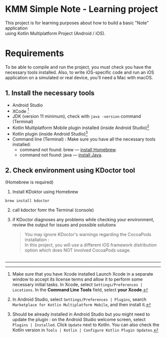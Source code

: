 # KMM Simple Note - Learning project

This project is for learning purposes about how to build a basic "Note" application \
using Kotlin Multiplatform Project (Android / iOS).

# Requirements

To be able to compile and run the project, you must check you have the necessary tools installed.
Also, to write iOS-specific code and run an iOS application on a simulated or real device, you'll need a Mac with macOS.

## 1. Install the necessary tools

- Android Studio
- XCode [^1]
- JDK (version 11 minimum), check with `java -version` command (Terminal)
- Kotlin Multiplatform Mobile plugin installed (inside Android Studio)[^2]
- Kotlin plugin (inside Android Studio)[^3]
- Command line (Terminal) : Make sure you have all the necessary tools installed:
  - command not found: brew — [install Homebrew](https://brew.sh/).
  - command not found: java — [install Java](https://www.oracle.com/java/technologies/downloads/#java17).

## 2. Check environment using KDoctor tool
(Homebrew is required)
1. Install KDoktor using Homebrew

`brew install kdoctor`

2. call kdoctor fomr the Terminal (console)

3. if KDoctor diagnoses any problems while checking your environment, review the output for issues and possible solutions

    > You may ignore KDoctor's warnings regarding the CocoaPods installation : \
    > In this project, you will use a different iOS framework distribution option which does NOT involved CocoaPods usage.

## 

---
[^1]: Make sure that you have Xcode installed
Launch Xcode in a separate window to accept its license terms and allow it to perform some necessary initial tasks.
In Xcode, select `Settings/Preferences | Locations`. In the **Command Line Tools** field, select **your Xcode**.

[^2]: In Android Studio, select `Settings/Preferences | Plugins`, search `Marketplace for Kotlin Multiplatform Mobile`, and then install it.

[^3]: Should be already installed in Android Studio but you might need to update the plugin :
on the Android Studio welcome screen, select `Plugins | Installed`. Click `Update` next to Kotlin. 
You can also check the Kotlin version in `Tools | Kotlin | Configure Kotlin Plugin Updates`.